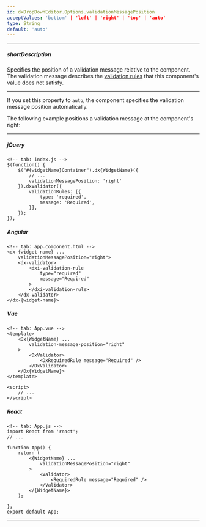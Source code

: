 ```yaml
---
id: dxDropDownEditor.Options.validationMessagePosition
acceptValues: 'bottom' | 'left' | 'right' | 'top' | 'auto'
type: String
default: 'auto'
---
```

---
##### shortDescription
Specifies the position of a validation message relative to the component. The validation message describes the [validation rules](/api-reference/10%20UI%20Components/dxValidator/8%20Validation%20Rules '/Documentation/ApiReference/UI_Components/dxValidator/Validation_Rules/') that this component's value does not satisfy.

---
If you set this property to `auto`, the component specifies the validation message position automatically.

The following example positions a validation message at the component's right:

---
##### jQuery

    <!-- tab: index.js -->
    $(function() {
        $("#{widgetName}Container").dx{WidgetName}({
            // ...
            validationMessagePosition: 'right'
        }).dxValidator({
            validationRules: [{
                type: 'required',
                message: 'Required',
            }],
        });
    });

##### Angular

    <!-- tab: app.component.html -->
    <dx-{widget-name} ...
        validationMessagePosition="right">
        <dx-validator>
            <dxi-validation-rule
                type="required"
                message="Required"
            >
            </dxi-validation-rule>
        </dx-validator>
    </dx-{widget-name}>

##### Vue

    <!-- tab: App.vue -->
    <template>
        <Dx{WidgetName} ...
            validation-message-position="right"
        >
            <DxValidator>
                <DxRequiredRule message="Required" />
            </DxValidator>
        </Dx{WidgetName}>
    </template>

    <script>
        // ...
    </script>

##### React

    <!-- tab: App.js -->
    import React from 'react';
    // ...

    function App() {
        return (
            <{WidgetName} ...
                validationMessagePosition="right"
            >
                <Validator>
                    <RequiredRule message="Required" />
                </Validator>
            </{WidgetName}>
        ); 
        
    };
    export default App;

---
